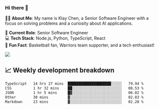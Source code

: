 ### Hi there 👋

👨‍💻 **About Me**: My name is Klay Chen, a Senior Software Engineer with a focus on solving problems and a curiosity about AI applications.

💼 **Current Role**: Senior Software Engineer  
💻 **Tech Stack**: Node.js, Python, TypeScript, React  
🏀 **Fun Fact**: Basketball fan, Warriors team supporter, and a tech enthusiast!

<img align="center" src="https://github-readme-stats.vercel.app/api?username=nameczz&show_icons=true&hide_title=true&theme=dracula" />

## 📈 Weekly development breakdown

<!--START_SECTION:waka-->

```txt
TypeScript   14 hrs 27 mins  ████████████████████░░░░░   79.94 %
CSS          1 hr 32 mins    ██░░░░░░░░░░░░░░░░░░░░░░░   08.53 %
JSON         1 hr 5 mins     █▓░░░░░░░░░░░░░░░░░░░░░░░   06.02 %
Other        30 mins         ▓░░░░░░░░░░░░░░░░░░░░░░░░   02.83 %
Markdown     23 mins         ▓░░░░░░░░░░░░░░░░░░░░░░░░   02.20 %
```

<!--END_SECTION:waka-->
